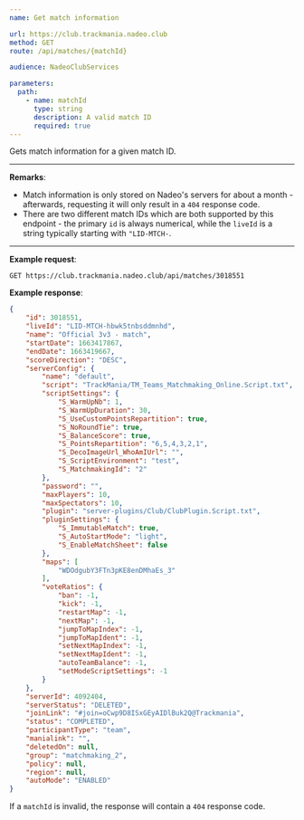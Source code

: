 ```yaml
---
name: Get match information

url: https://club.trackmania.nadeo.club
method: GET
route: /api/matches/{matchId}

audience: NadeoClubServices

parameters:
  path:
    - name: matchId
      type: string
      description: A valid match ID
      required: true
---
```


Gets match information for a given match ID.

---

**Remarks**:
- Match information is only stored on Nadeo's servers for about a month - afterwards, requesting it will only result in a `404` response code.
- There are two different match IDs which are both supported by this endpoint - the primary `id` is always numerical, while the `liveId` is a string typically starting with `"LID-MTCH-`.

---

**Example request**:
```plain
GET https://club.trackmania.nadeo.club/api/matches/3018551
```

**Example response**:
```json
{
    "id": 3018551,
    "liveId": "LID-MTCH-hbwk5tnbsddmnhd",
    "name": "Official 3v3 - match",
    "startDate": 1663417867,
    "endDate": 1663419667,
    "scoreDirection": "DESC",
    "serverConfig": {
        "name": "default",
        "script": "TrackMania/TM_Teams_Matchmaking_Online.Script.txt",
        "scriptSettings": {
            "S_WarmUpNb": 1,
            "S_WarmUpDuration": 30,
            "S_UseCustomPointsRepartition": true,
            "S_NoRoundTie": true,
            "S_BalanceScore": true,
            "S_PointsRepartition": "6,5,4,3,2,1",
            "S_DecoImageUrl_WhoAmIUrl": "",
            "S_ScriptEnvironment": "test",
            "S_MatchmakingId": "2"
        },
        "password": "",
        "maxPlayers": 10,
        "maxSpectators": 10,
        "plugin": "server-plugins/Club/ClubPlugin.Script.txt",
        "pluginSettings": {
            "S_ImmutableMatch": true,
            "S_AutoStartMode": "light",
            "S_EnableMatchSheet": false
        },
        "maps": [
            "WDOdgubY3FTn3pKE8enDMhaEs_3"
        ],
        "voteRatios": {
            "ban": -1,
            "kick": -1,
            "restartMap": -1,
            "nextMap": -1,
            "jumpToMapIndex": -1,
            "jumpToMapIdent": -1,
            "setNextMapIndex": -1,
            "setNextMapIdent": -1,
            "autoTeamBalance": -1,
            "setModeScriptSettings": -1
        }
    },
    "serverId": 4092404,
    "serverStatus": "DELETED",
    "joinLink": "#join=oCwp9D8ISxGEyAIDlBuk2Q@Trackmania",
    "status": "COMPLETED",
    "participantType": "team",
    "manialink": "",
    "deletedOn": null,
    "group": "matchmaking_2",
    "policy": null,
    "region": null,
    "autoMode": "ENABLED"
}
```

If a `matchId` is invalid, the response will contain a `404` response code.
